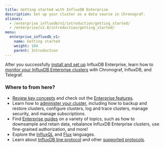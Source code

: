 ```yaml
---
title: Getting started with InfluxDB Enterprise
description: Set up your cluster as a data source in Chronograf.
aliases:
  - /enterprise_influxdb/v1/introduction/getting_started/
  - /enterprise/v1.8/introduction/getting_started/
menu:
  enterprise_influxdb_v1:
    name: Getting started
    weight: 104
    parent: Introduction
---
```


After you successfully [install and set up](/enterprise_influxdb/v1/introduction/installation/installation/) InfluxDB Enterprise, learn how to [monitor your InfluxDB Enterprise clusters](/chronograf/v1/guides/monitoring-influxenterprise-clusters) with Chronograf, InfluxDB, and Telegraf.

### Where to from here?

- [Review key concepts](/enterprise_influxdb/v1/concepts/) and check out the [Enterprise features](/enterprise_influxdb/v1/features/).
- Learn how to [administer your cluster](/enterprise_influxdb/v1/administration/), including how to backup and restore clusters, configure clusters, log and trace clusters, manage security, and manage subscriptions. 
- Find [Enterprise guides](/enterprise_influxdb/v1/guides/) on a variety of topics, such as how to downsample and retain data, rebalance InfluxDB Enterprise clusters, use fine-grained authorization, and more!
- Explore the [InfluxQL](/enterprise_influxdb/v1/query_language/) and [Flux](/enterprise_influxdb/v1/flux/) languages.
- Learn about [InfluxDB line protocol](/enterprise_influxdb/v1/write_protocols/) and other [supported protocols](/enterprise_influxdb/v1/supported_protocols/).
